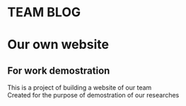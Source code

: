 TEAM BLOG
=========
# Our own website
## For work demostration
This is a project of building a website of our team<br>
Created for the purpose of demostration of our researches<br>
